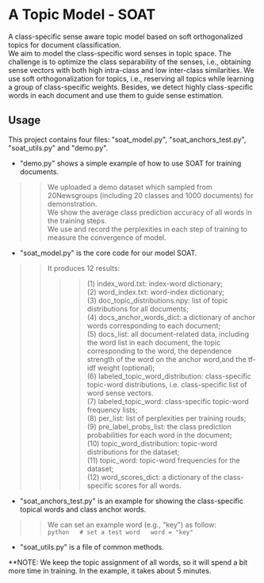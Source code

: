 # A Topic Model - SOAT

 A class-specific sense aware topic model based on soft orthogonalized topics for document classification.  
 We aim to model the class-specific word senses in topic space. The challenge is to optimize the class separability of the senses, i.e., obtaining sense vectors with both high intra-class and low inter-class similarities. We use soft orthogonalization for topics, i.e., reserving all topics while learning a group of class-specific weights. Besides, we detect highly class-specific words in each document and use them to guide sense estimation.  
  
   
## Usage
  
This project contains four files: "soat_model.py", "soat_anchors_test.py", "soat_utils.py" and "demo.py".   
* "demo.py" shows a simple example of how to use SOAT for training documents.  
>> We uploaded a demo dataset which sampled from 20Newsgroups (including 20 classes and 1000 documents) for demonstration.  
>> We show the average class prediction accuracy of all words in the training steps.  
>> We use and record the perplexities in each step of training to measure the convergence of model.
     
* "soat_model.py" is the core code for our model SOAT.  
>> It produces 12 results: 
>>>>(1) index_word.txt: index-word dictionary;  
>>>>(2) word_index.txt: word-index dictionary;  
>>>>(3) doc_topic_distributions.npy: list of topic distributions for all documents;  
>>>>(4) docs_anchor_words_dict: a dictionary of anchor words corresponding to each document;  
>>>>(5) docs_list: all document-related data, including the word list in each document, the topic corresponding to the word, the dependence strength of the word on the anchor word,and the tf-idf weight (optional);  
>>>>(6) labeled_topic_word_distribution: class-specific topic-word distributions, i.e. class-specific list of word sense vectors.  
>>>>(7) labeled_topic_word: class-specific topic-word frequency lists;  
>>>>(8) per_list: list of perplexities per training rouds;  
>>>>(9) pre_label_probs_list: the class prediction probabilities for each word in the document;  
>>>>(10) topic_word_distribution: topic-word distributions for the dataset;  
>>>>(11) topic_word: topic-word frequencies for the dataset;  
>>>>(12) word_scores_dict: a dictionary of the class-specific scores for all words.  
   
* "soat_anchors_test.py" is an example for showing the class-specific topical words and class anchor words.  
>>We can set an example word (e.g., "key") as follow:  
	```python  
	# set a test word  
    word = "key"  
	```  
* "soat_utils.py" is a file of common methods.  
  
  
**NOTE: We keep the topic assignment of all words, so it will spend a bit more time in training. In the example, it takes about 5 minutes.  
		

